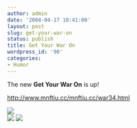 ```yaml
---
author: admin
date: '2004-04-17 10:41:00'
layout: post
slug: get-your-war-on
status: publish
title: Get Your War On
wordpress_id: '90'
categories:
- Humor
---
```

<p>    The new <strong>Get Your War On</strong> is up! </p>  <p>    <a href="http://www.mnftiu.cc/mnftiu.cc/war34.html">http://www.mnftiu.cc/mnftiu.cc/war34.htm<wbr>l</a>&nbsp;

<font color="red"><img src="http://www.mnftiu.cc/mnftiu.cc/images/war.237.gif" border="0"> </font>    
<font color="red"><img src="http://www.mnftiu.cc/mnftiu.cc/images/war.238.gif" border="0"> </font>
<font color="red"><img src="http://www.mnftiu.cc/mnftiu.cc/images/war.239.gif" border="0"> </font></p>
